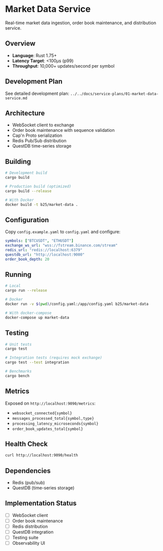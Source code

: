 # Market Data Service

Real-time market data ingestion, order book maintenance, and distribution service.

## Overview

- **Language**: Rust 1.75+
- **Latency Target**: <100μs (p99)
- **Throughput**: 10,000+ updates/second per symbol

## Development Plan

See detailed development plan: `../../docs/service-plans/01-market-data-service.md`

## Architecture

- WebSocket client to exchange
- Order book maintenance with sequence validation
- Cap'n Proto serialization
- Redis Pub/Sub distribution
- QuestDB time-series storage

## Building

```bash
# Development build
cargo build

# Production build (optimized)
cargo build --release

# With Docker
docker build -t b25/market-data .
```

## Configuration

Copy `config.example.yaml` to `config.yaml` and configure:

```yaml
symbols: ["BTCUSDT", "ETHUSDT"]
exchange_ws_url: "wss://fstream.binance.com/stream"
redis_url: "redis://localhost:6379"
questdb_url: "http://localhost:9000"
order_book_depth: 20
```

## Running

```bash
# Local
cargo run --release

# Docker
docker run -v $(pwd)/config.yaml:/app/config.yaml b25/market-data

# With docker-compose
docker-compose up market-data
```

## Testing

```bash
# Unit tests
cargo test

# Integration tests (requires mock exchange)
cargo test --test integration

# Benchmarks
cargo bench
```

## Metrics

Exposed on `http://localhost:9090/metrics`:

- `websocket_connected{symbol}`
- `messages_processed_total{symbol,type}`
- `processing_latency_microseconds{symbol}`
- `order_book_updates_total{symbol}`

## Health Check

```bash
curl http://localhost:9090/health
```

## Dependencies

- Redis (pub/sub)
- QuestDB (time-series storage)

## Implementation Status

- [ ] WebSocket client
- [ ] Order book maintenance
- [ ] Redis distribution
- [ ] QuestDB integration
- [ ] Testing suite
- [ ] Observability UI
